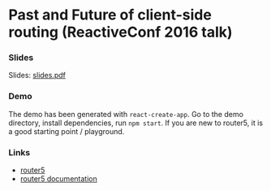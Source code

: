 # Past and Future of client-side routing (ReactiveConf 2016 talk)

### Slides

Slides: [slides.pdf](./slides.pdf)


### Demo

The demo has been generated with `react-create-app`. Go to the demo directory, install dependencies, run `npm start`. If you are new to router5, it is a good starting point / playground.


### Links

- [router5](/router5/router5)
- [router5 documentation](http://router5.github.io)

